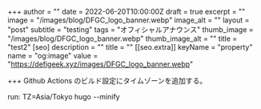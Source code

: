 +++
author = ""
date = 2022-06-20T10:00:00Z
draft = true
excerpt = ""
image = "/images/blog/DFGC_logo_banner.webp"
image_alt = ""
layout = "post"
subtitle = "testing"
tags = "オフィシャルアナウンス"
thumb_image = "/images/blog/DFGC_logo_banner.webp"
thumb_image_alt = ""
title = "test2"
[seo]
description = ""
title = ""
[[seo.extra]]
keyName = "property"
name = "og:image"
value = "https://defigeek.xyz/images/DFGC_logo_banner.webp"

+++
Github Actions のビルド設定にタイムゾーンを追加する。

run: TZ=Asia/Tokyo hugo --minify